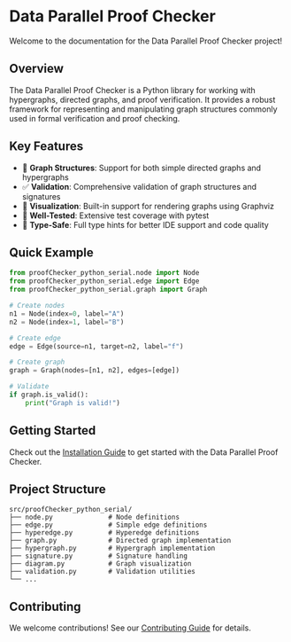 # Data Parallel Proof Checker

Welcome to the documentation for the Data Parallel Proof Checker project!

## Overview

The Data Parallel Proof Checker is a Python library for working with hypergraphs, directed graphs, and proof verification. It provides a robust framework for representing and manipulating graph structures commonly used in formal verification and proof checking.

## Key Features

- 🔗 **Graph Structures**: Support for both simple directed graphs and hypergraphs
- ✅ **Validation**: Comprehensive validation of graph structures and signatures
- 🎨 **Visualization**: Built-in support for rendering graphs using Graphviz
- 🧪 **Well-Tested**: Extensive test coverage with pytest
- 🚀 **Type-Safe**: Full type hints for better IDE support and code quality

## Quick Example

```python
from proofChecker_python_serial.node import Node
from proofChecker_python_serial.edge import Edge
from proofChecker_python_serial.graph import Graph

# Create nodes
n1 = Node(index=0, label="A")
n2 = Node(index=1, label="B")

# Create edge
edge = Edge(source=n1, target=n2, label="f")

# Create graph
graph = Graph(nodes=[n1, n2], edges=[edge])

# Validate
if graph.is_valid():
    print("Graph is valid!")
```

## Getting Started

Check out the [Installation Guide](getting-started/installation.md) to get started with the Data Parallel Proof Checker.

## Project Structure

```
src/proofChecker_python_serial/
├── node.py              # Node definitions
├── edge.py              # Simple edge definitions
├── hyperedge.py         # Hyperedge definitions
├── graph.py             # Directed graph implementation
├── hypergraph.py        # Hypergraph implementation
├── signature.py         # Signature handling
├── diagram.py           # Graph visualization
├── validation.py        # Validation utilities
└── ...
```

## Contributing

We welcome contributions! See our [Contributing Guide](contributing.md) for details.
